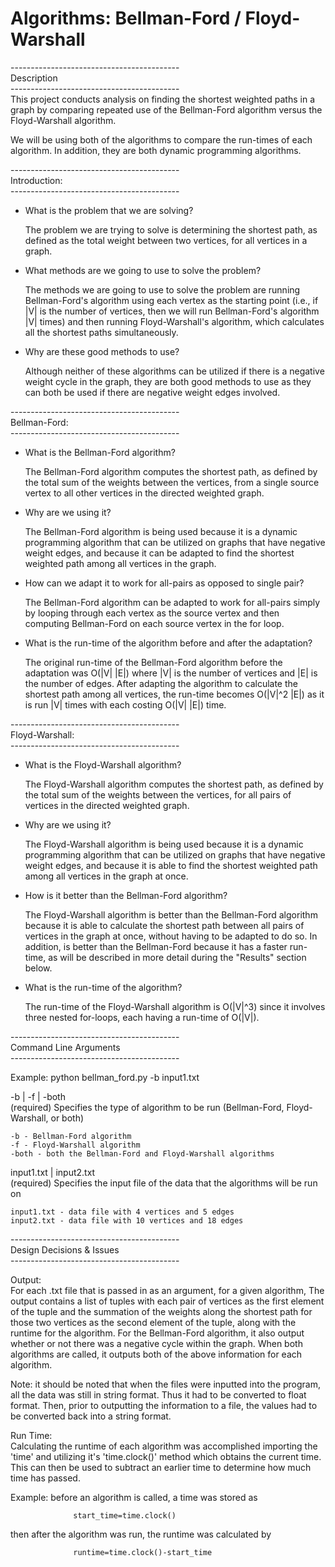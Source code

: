 <h1>
Algorithms: Bellman-Ford / Floyd-Warshall
</h1>


------------------------------------------<br />
Description <br />
------------------------------------------<br />
This project conducts analysis on finding the shortest weighted paths in a 
graph by comparing repeated use of the Bellman-Ford algorithm versus the 
Floyd-Warshall algorithm.

We will be using both of the algorithms to compare the run-times of each 
algorithm. In addition, they are both dynamic programming algorithms.

------------------------------------------<br />
Introduction: <br />
------------------------------------------<br />

- What is the problem that we are solving?
  
  The problem we are trying to solve is determining the shortest path, as 
  defined as the total weight between two vertices, for all vertices in a 
  graph.

- What methods are we going to use to solve the problem?

  The methods we are going to use to solve the problem are running 
  Bellman-Ford's algorithm using each vertex as the starting point 
  (i.e., if |V| is the number of vertices, then we will run Bellman-Ford's 
  algorithm |V| times) and then running Floyd-Warshall's algorithm, which 
  calculates all the shortest paths simultaneously.
  
- Why are these good methods to use?

  Although neither of these algorithms can be utilized if there is a negative 
  weight cycle in the graph, they are both good methods to use as they can both 
  be used if there are negative weight edges involved.

------------------------------------------<br />
Bellman-Ford: <br />
------------------------------------------<br />

- What is the Bellman-Ford algorithm?

  The Bellman-Ford algorithm computes the shortest path, as defined by the 
  total sum of the weights between the vertices, from a single source vertex 
  to all other vertices in the directed weighted graph.

- Why are we using it?

  The Bellman-Ford algorithm is being used because it is a dynamic programming 
  algorithm that can be utilized on graphs that have negative weight edges, and 
  because it can be adapted to find the shortest weighted path among all 
  vertices in the graph.
  
- How can we adapt it to work for all-pairs as opposed to single pair?

  The Bellman-Ford algorithm can be adapted to work for all-pairs simply by 
  looping through each vertex as the source vertex and then computing 
  Bellman-Ford on each source vertex in the for loop.
  
- What is the run-time of the algorithm before and after the adaptation?

  The original run-time of the Bellman-Ford algorithm before the adaptation 
  was O(|V| |E|) where |V| is the number of vertices and |E| is the number of 
  edges. After adapting the algorithm to calculate the shortest path among all 
  vertices, the run-time becomes O(|V|^2 |E|) as it is run |V| times with each 
  costing O(|V| |E|)
time.

------------------------------------------<br />
Floyd-Warshall: <br />
------------------------------------------<br />

- What is the Floyd-Warshall algorithm?

  The Floyd-Warshall algorithm computes the shortest path, as defined by the 
  total sum of the weights between the vertices, for all pairs of vertices in 
  the directed weighted graph.
  
- Why are we using it?

  The Floyd-Warshall algorithm is being used because it is a dynamic 
  programming algorithm that can be utilized on graphs that have negative 
  weight edges, and because it is able to find the shortest weighted path 
  among all vertices in the graph at once.
  
- How is it better than the Bellman-Ford algorithm?

  The Floyd-Warshall algorithm is better than the Bellman-Ford algorithm 
  because it is able to calculate the shortest path between all pairs of 
  vertices in the graph at once, without having to be adapted to do so. In 
  addition, is better than the Bellman-Ford because it has a faster 
  run-time, as will be described in more detail during the "Results" section 
  below.
  
- What is the run-time of the algorithm?

  The run-time of the Floyd-Warshall algorithm is O(|V|^3) since it involves 
  three nested for-loops, each having a run-time of O(|V|).

------------------------------------------<br />
Command Line Arguments <br />
------------------------------------------<br />

Example:  python bellman_ford.py -b input1.txt

-b | -f | -both <br />
  (required) Specifies the type of algorithm to be run (Bellman-Ford, 
  Floyd-Warshall, or both)

    -b - Bellman-Ford algorithm 
    -f - Floyd-Warshall algorithm 
    -both - both the Bellman-Ford and Floyd-Warshall algorithms
    
input1.txt | input2.txt <br />
  (required) Specifies the input file of the data that the algorithms will be
  run on
  
    input1.txt - data file with 4 vertices and 5 edges
    input2.txt - data file with 10 vertices and 18 edges
    
------------------------------------------<br />
Design Decisions & Issues <br />
------------------------------------------<br />

Output: <br />
  For each .txt file that is passed in as an argument, for a given algorithm,
  The output contains a list of tuples with each pair of vertices as the
  first element of the tuple and the summation of the weights along the
  shortest path for those two vertices as the second element of the tuple, 
  along with the runtime for the algorithm. For the Bellman-Ford algorithm, 
  it also output whether or not there was a negative cycle within the graph. 
  When both algorithms are called, it outputs both of the above information 
  for each algorithm. 
                
  Note: it should be noted that when the files were inputted into the program,
        all the data was still in string format. Thus it had to be converted to
        float format. Then, prior to outputting the information to a file, the
        values had to be converted back into a string format.
                
Run Time: <br />
  Calculating the runtime of each algorithm was accomplished importing the 
  'time' and utilizing it's 'time.clock()' method which obtains the current 
  time. This can then be used to subtract an earlier time to determine how 
  much time has passed.
  
  Example:  before an algorithm is called, a time was stored as
  
                  start_time=time.clock()
            
  then after the algorithm was run, the runtime was calculated by
            
                  runtime=time.clock()-start_time
  
  
      
